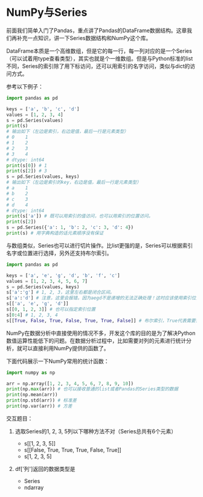 # NumPy与Series

前面我们简单入门了Pandas，重点讲了Pandas的DataFrame数据结构。这章我们再补充一点知识，讲一下Series数据结构和NumPy这个库。

DataFrame本质是一个高维数组，但是它的每一行，每一列对应的是一个Series（可以试着用type查看类型），其实也就是个一维数组。但是与Python标准的list不同，Series的索引除了用下标访问，还可以用索引的名字访问，类似与dict的访问方式。

参考以下例子：

```python
import pandas as pd

keys = ['a', 'b', 'c', 'd']
values = [1, 2, 3, 4]
s = pd.Series(values)
print(s)
# 输出如下（左边是索引，右边是值，最后一行是元素类型）
# 0    1
# 1    2
# 2    3
# 3    4
# dtype: int64
print(s[0]) # 1
print(s[2]) # 3
s = pd.Series(values, keys)
# 输出如下（左边是索引的key，右边是值，最后一行是元素类型）
# a    1
# b    2
# c    3
# d    4
# dtype: int64
print(s['a']) # 既可以用索引的值访问，也可以用索引的位置访问。
print(s[2])
s = pd.Series({'a': 1, 'b': 2, 'c': 3, 'd': 4})
print(s) # 用字典构造的话元素顺序没有保证
```

与数组类似，Series也可以进行切片操作。比list更强的是，Series可以根据索引名字或位置进行选择，另外还支持布尔索引。

```python
import pandas as pd

keys = ['a', 'e', 'g', 'd', 'b', 'f', 'c']
values = [1, 2, 3, 4, 5, 6, 7]
s = pd.Series(values, keys)
s['a':'g'] # 1, 2, 3，这里左右都是闭合区间。
s['a':'d'] # 注意，这里会报错。因为aegd不是递增的无法正确处理！这时应该使用索引位置切片或者指定所选索引。
s[['a', 'e', 'g', 'd']]
s[[0, 1, 2, 3]] # 也可以指定索引位置
s[0:4] # 1, 2, 3, 4
s[[True, False, True, False, True, True, False]] # 布尔索引，True代表需要该位置的元素，布尔数组的长度必须与Series元素的数量一致，否则会报错。
```

NumPy在数据分析中直接使用的情况不多，开发这个库的目的是为了解决Python数值运算性能低下的问题。在数据分析过程中，比如需要对列的元素进行统计分析，就可以直接利用NumPy提供的函数了。

下面代码展示一下NumPy常用的统计函数：

```python
import numpy as np

arr = np.array([1, 2, 3, 4, 5, 6, 7, 8, 9, 10])
print(np.max(arr)) # 也可以接收普通的list或者Pandas的Series类型的数据
print(np.mean(arr))
print(np.std(arr)) # 标准差
print(np.var(arr)) # 方差
```

交互题目：

1. 选取Series的1, 2, 3, 5列以下哪种方法不对（Series总共有6个元素）
    - s[[1, 2, 3, 5]]
    - s[[False, True, True, True, False, True]]
    - s[1, 2, 3, 5]

2. df['列']返回的数据类型是
    - Series
    - ndarray